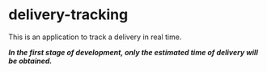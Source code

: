 # delivery-tracking
This is an application to track a delivery in real time.

**_In the first stage of development, only the estimated time of delivery will be obtained._**
